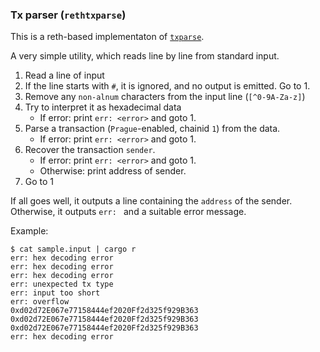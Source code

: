 ### Tx parser (`rethtxparse`)

This is a reth-based implementaton of [`txparse`](https://github.com/holiman/txparse).

A very simple utility, which reads line by line from standard input.

1. Read a line of input
2. If the line starts with `#`, it is ignored, and no output is emitted. Go to 1.
3. Remove any `non-alnum` characters from the input line (`[^0-9A-Za-z]`)
4. Try to interpret it as hexadecimal data
   - If error: print `err: <error>` and goto 1.
5. Parse a transaction (`Prague`-enabled, chainid `1`) from the data.
    - If error: print `err: <error>` and goto 1.
6. Recover the transaction `sender`.
    - If error: print `err: <error>` and goto 1.
    - Otherwise: print address of sender. 
7. Go to 1

If all goes well, it outputs a line containing the `address` of the sender.
Otherwise, it outputs `err: ` and a suitable error message.

Example:

```
$ cat sample.input | cargo r 
err: hex decoding error
err: hex decoding error
err: hex decoding error
err: unexpected tx type
err: input too short
err: overflow
0xd02d72E067e77158444ef2020Ff2d325f929B363
0xd02d72E067e77158444ef2020Ff2d325f929B363
0xd02d72E067e77158444ef2020Ff2d325f929B363
err: hex decoding error
```
